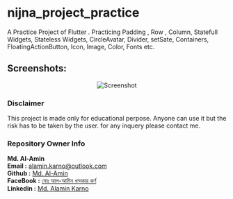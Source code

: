 # nijna_project_practice

A Practice Project of Flutter . Practicing Padding , Row , Column, Statefull Widgets, Stateless Widgets, CircleAvatar, Divider, setSate, Containers, FloatingActionButton, Icon, Image, Color, Fonts etc.

## Screenshots:

<p align="center">
  <img src="https://github.com/karno786/Nijna-Card/blob/master/Screenshot_1626627511.png" title="Screenshot">
</p>

### Disclaimer
This project is made only for educational perpose. Anyone can use it but the risk has to be taken by the user.
for any inquery please contact me. 

### Repository Owner Info 

__Md. Al-Amin__ <br>
__Email :__ [ alamin.karno@outlook.com ](mailto:alamin.karno@outlook.com) <br>
__Github :__ [Md. Al-Amin](https://github.com/alamin-karno)<br>
__FaceBook :__ [মোঃ আল-আমিন খন্দকার কর্ণ](https://facebook.com/alamin.kanro786) <br>
__Linkedin :__ [Md. Alamin Karno](https://www.linkedin.com/in/alaminkarno/)
<br>
<br>



